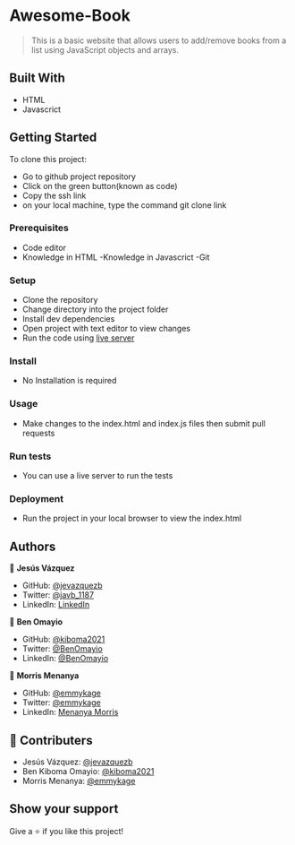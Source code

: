 # Awesome-Book

> This is a basic website that allows users to add/remove books from a list using JavaScript objects and arrays. 

## Built With

- HTML
- Javascrict

## Getting Started

To clone this project:
- Go to github project repository
- Click on the green button(known as code)
- Copy the ssh link
- on your local machine, type the command git clone link


### Prerequisites
- Code editor
- Knowledge in HTML
-Knowledge in Javascrict
-Git

### Setup
- Clone the repository
- Change directory into the project folder
- Install dev dependencies
- Open project with text editor to view changes
- Run the code using [live server](https://emmykage.github.io/To-Do-List/
)

### Install
- No Installation is required

### Usage
- Make changes to the index.html and index.js files then submit pull requests

### Run tests
- You can use a live server to run the tests

### Deployment
- Run the project in your local browser to view the index.html


## Authors

👤 **Jesús Vázquez**

- GitHub: [@jevazquezb](https://github.com/jevazquezb)
- Twitter: [@javb_1187](https://twitter.com/javb_1187)
- LinkedIn: [LinkedIn](https://www.linkedin.com/in/jevazquezb)

👤 **Ben Omayio**

- GitHub: [@kiboma2021](https://github.com/kiboma2021)
- Twitter: [@BenOmayio](https://twitter.com/omayiobenj)
- LinkedIn: [@BenOmayio](https://www.linkedin.com/in/ben-omayio-74622469/)

👤 **Morris Menanya**

- GitHub: [@emmykage](https://github.com/Emmykage)
- Twitter: [@emmykage](https://twitter.com/omayiobenj)
- LinkedIn: [Menanya Morris](https://www.linkedin.com/in/morris-menanya-a51985104/)



## 🤝 Contributers

-  Jesús Vázquez: [@jevazquezb](https://github.com/jevazquezb)
-  Ben Kiboma Omayio: [@kiboma2021](https://github.com/kiboma2021)
-  Morris Menanya: [@emmykage](https://github.com/Emmykage)


## Show your support

Give a ⭐️ if you like this project!



